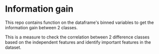 # Information gain

This repo contains function on the dataframe's binned variables to get the information gain between 2 classes. 

This is a measure to check the correlation between 2 difference classes based on the independent features and identify important features in the dataset. 

